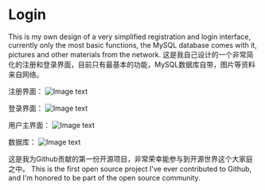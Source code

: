 # Login
This is my own design of a very simplified registration and login interface, currently only the most basic functions, the MySQL database comes with it, pictures and other materials from the network.
这是我自己设计的一个非常简化的注册和登录界面，目前只有最基本的功能，MySQL数据库自带，图片等资料来自网络。

注册界面：
![Image text](https://shitu-query-gz.gz.bcebos.com/2020-11-10/16/cccb1f5f1201c7f2?authorization=bce-auth-v1%2F7e22d8caf5af46cc9310f1e3021709f3%2F2020-11-10T08%3A04%3A22Z%2F300%2Fhost%2Fc18016d396ac851dc8796f1fa9cf3955ae87aeb7f9f0600518fd9538c9c0c717)


登录界面：
![Image text](https://shitu-query-gz.gz.bcebos.com/2020-11-10/16/db600cafcbd10a0e?authorization=bce-auth-v1%2F7e22d8caf5af46cc9310f1e3021709f3%2F2020-11-10T08%3A09%3A32Z%2F300%2Fhost%2Fe9956c8ce2e134330f1ad07f33d30ee02da69045db4cb4fff4853ec05e711ec2)

用户主界面：
![Image text](https://shitu-query-gz.gz.bcebos.com/2020-11-10/16/f95dfe21d5a5399c?authorization=bce-auth-v1%2F7e22d8caf5af46cc9310f1e3021709f3%2F2020-11-10T08%3A04%3A38Z%2F300%2Fhost%2Facf407044c18fa3d0fdc522a75e23482f375e7378592c9f295db13dcf0ad6218)

数据库：
![Image text](https://shitu-query-gz.gz.bcebos.com/2020-11-10/16/ddde5c47f64567c6?authorization=bce-auth-v1%2F7e22d8caf5af46cc9310f1e3021709f3%2F2020-11-10T08%3A05%3A20Z%2F300%2Fhost%2Ff7923e64f272a4106f08221661be2a83e31790075e21645852d671301fbef8b7)

这是我为Github贡献的第一份开源项目，非常荣幸能参与到开源世界这个大家庭之中。
This is the first open source project I've ever contributed to Github, and I'm honored to be part of the open source community.
